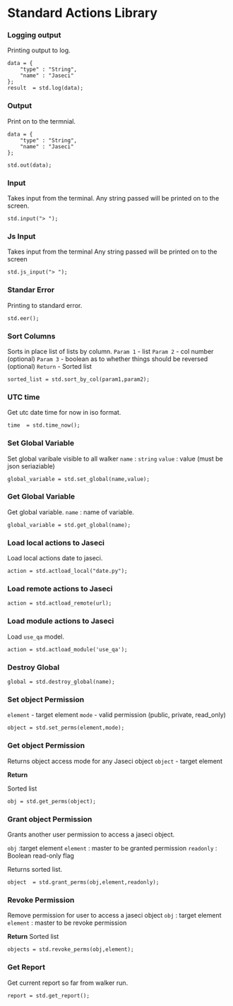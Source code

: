 # Standard Actions Library

### Logging output

Printing output to log.

```jac
data = {
    "type" : "String",
    "name" : "Jaseci"
};
result  = std.log(data);

```
### Output

Print on to the termnial.

```jac
data = {
    "type" : "String",
    "name" : "Jaseci"
};

std.out(data);
```
### Input

Takes input from the terminal.
Any string passed will be printed on to the screen.

```jac
std.input("> ");
```
### Js Input

Takes input from the terminal
Any string passed will be printed on to the screen

```jac
std.js_input("> ");
```
### Standar Error

Printing to standard error.

```jac
std.eer();
```
### Sort Columns

Sorts in place list of lists by column.
`Param 1` - list
`Param 2` - col number (optional)
`Param 3` - boolean as to whether things should be reversed (optional)
`Return` - Sorted list

```jac
sorted_list = std.sort_by_col(param1,param2);
```
### UTC time

Get utc date time for now in iso format.

```jac
time  = std.time_now();
```

### Set Global Variable

Set global varibale visible to all walker
`name` : `string`
`value` : value (must be json seriaziable)

```jac
global_variable = std.set_global(name,value);
```
### Get Global Variable

Get global variable.
`name` : name of variable.

```jac
global_variable = std.get_global(name);
```
### Load local actions to Jaseci

Load local actions date to jaseci.

```jac
action = std.actload_local("date.py");
```

### Load remote actions to Jaseci

```jac
action = std.actload_remote(url);
```
### Load module actions to Jaseci

Load `use_qa` model.

```jac
action = std.actload_module('use_qa');
```
### Destroy Global

```jac
global = std.destroy_global(name);
```

### Set object Permission

`element` - target element
`mode` - valid permission (public, private, read_only)

```jac
object = std.set_perms(element,mode);
```

### Get object Permission

Returns object access mode for any Jaseci object
`object` - target element

**Return**

Sorted list

```jac
obj = std.get_perms(object);
```

###  Grant object Permission

Grants another user permission to access a jaseci object.

`obj` :target element
`element` : master to be granted permission
`readonly` : Boolean read-only flag

Returns sorted list.

```jac
object  = std.grant_perms(obj,element,readonly);
```
### Revoke Permission

Remove permission for user to access a jaseci object
`obj` : target element
`element` : master to be revoke permission

**Return**
Sorted list

```jac
objects = std.revoke_perms(obj,element);
```

### Get Report

Get current report so far from walker run.

```jac
report = std.get_report();
```
